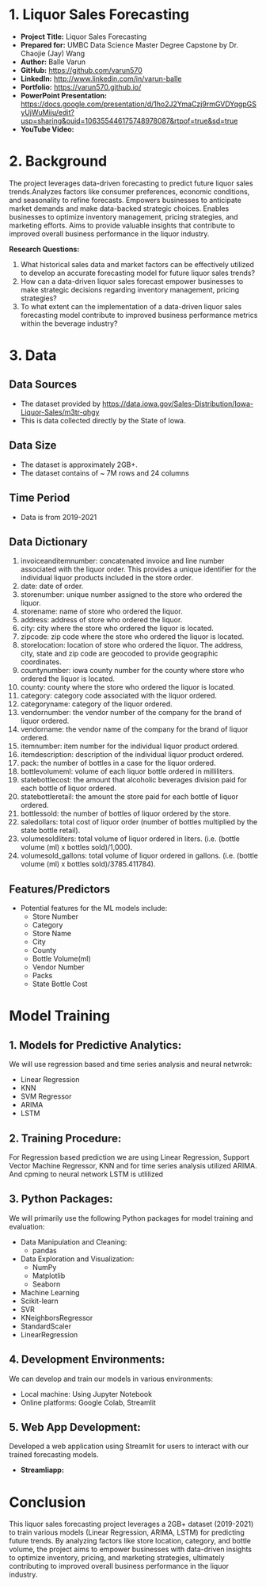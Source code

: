 # 1. Liquor Sales Forecasting

- **Project Title:** Liquor Sales Forecasting
- **Prepared for:** UMBC Data Science Master Degree Capstone by Dr. Chaojie (Jay) Wang
- **Author:** Balle Varun
- **GitHub:** https://github.com/varun570
- **LinkedIn:** http://www.linkedin.com/in/varun-balle
- **Portfolio:** https://varun570.github.io/
- **PowerPoint Presentation:** https://docs.google.com/presentation/d/1ho2J2YmaCzj9rmGVDYqgpGSyUjWuMiiu/edit?usp=sharing&ouid=106355446175748978087&rtpof=true&sd=true
- **YouTube Video:**

# 2. Background
The project leverages data-driven forecasting to predict future liquor sales trends.Analyzes factors like consumer preferences, economic conditions, and seasonality to refine forecasts. Empowers businesses to anticipate market demands and make data-backed strategic choices. Enables businesses to optimize inventory management, pricing strategies, and marketing efforts. Aims to provide valuable insights that contribute to improved overall business performance in the liquor industry.

**Research Questions:**
1. What historical sales data and market factors can be effectively utilized to develop an accurate forecasting model for future liquor sales trends?
2. How can a data-driven liquor sales forecast empower businesses to make strategic decisions regarding inventory management, pricing strategies? 
3. To what extent can the implementation of a data-driven liquor sales forecasting model contribute to improved business performance metrics within the beverage industry?

# 3. Data

## Data Sources
- The dataset provided by https://data.iowa.gov/Sales-Distribution/Iowa-Liquor-Sales/m3tr-qhgy
- This is data collected directly by the State of Iowa.

## Data Size
- The dataset is approximately 2GB+.
- The dataset contains of ~ 7M rows and 24 columns

## Time Period
- Data is from 2019-2021

## Data Dictionary
1. invoiceanditemnumber: concatenated invoice and line number associated with the liquor order. This provides a unique identifier for the individual liquor products included in the store order. 
2. date: date of order. 
3. storenumber: unique number assigned to the store who ordered the liquor.
4. storename: name of store who ordered the liquor. 
5. address: address of store who ordered the liquor. 
6. city: city where the store who ordered the liquor is located. 
7. zipcode: zip code where the store who ordered the liquor is located.
8. storelocation: location of store who ordered the liquor. The address, city, state and zip code are geocoded to provide geographic coordinates.
9. countynumber: iowa county number for the county where store who ordered the liquor is located.
10. county: county where the store who ordered the liquor is located.
11. category: category code associated with the liquor ordered.
12. categoryname: category of the liquor ordered. 
13. vendornumber: the vendor number of the company for the brand of liquor ordered.
14. vendorname: the vendor name of the company for the brand of liquor ordered. 
15. itemnumber: item number for the individual liquor product ordered.
16. itemdescription: description of the individual liquor product ordered. 
17. pack: the number of bottles in a case for the liquor ordered.
18. bottlevolumeml: volume of each liquor bottle ordered in milliliters.
19. statebottlecost: the amount that alcoholic beverages division paid for each bottle of liquor ordered. 
20. statebottleretail: the amount the store paid for each bottle of liquor ordered. 
21. bottlessold: the number of bottles of liquor ordered by the store.
22. saledollars: total cost of liquor order (number of bottles multiplied by the state bottle retail). 
23. volumesoldliters: total volume of liquor ordered in liters. (i.e. (bottle volume (ml) x bottles sold)/1,000). 
24. volumesold_gallons: total volume of liquor ordered in gallons. (i.e. (bottle volume (ml) x bottles sold)/3785.411784).

## Features/Predictors
- Potential features for the ML models include:
  - Store Number
  - Category
  - Store Name
  - City
  - County
  - Bottle Volume(ml)
  - Vendor Number
  - Packs 
  - State Bottle Cost

# Model Training

## 1. Models for Predictive Analytics:
We will use regression based and time series analysis and neural netwrok:
  - Linear Regression
  - KNN
  - SVM Regressor
  - ARIMA
  - LSTM

## 2. Training Procedure:
For Regression based prediction we are using Linear Regression, Support Vector Machine Regressor, KNN and for time series analysis utilized ARIMA. And cpming to neural network LSTM is utlilized  

## 3. Python Packages:
We will primarily use the following Python packages for model training and evaluation:
- Data Manipulation and Cleaning:
  - pandas
- Data Exploration and Visualization:
  - NumPy
  - Matplotlib
  - Seaborn
- Machine Learning
 - Scikit-learn
 - SVR
 - KNeighborsRegressor
 - StandardScaler
 - LinearRegression

## 4. Development Environments:
We can develop and train our models in various environments:
- Local machine: Using Jupyter Notebook 
- Online platforms: Google Colab, Streamlit

## 5. Web App Development:
Developed a web application using Streamlit for users to interact with our trained forecasting models. 
- **Streamliapp:** 

# Conclusion

This liquor sales forecasting project leverages a 2GB+ dataset (2019-2021) to train various models (Linear Regression, ARIMA, LSTM) for predicting future trends. By analyzing factors like store location, category, and bottle volume, the project aims to empower businesses with data-driven insights to optimize inventory, pricing, and marketing strategies, ultimately contributing to improved overall business performance in the liquor industry.

